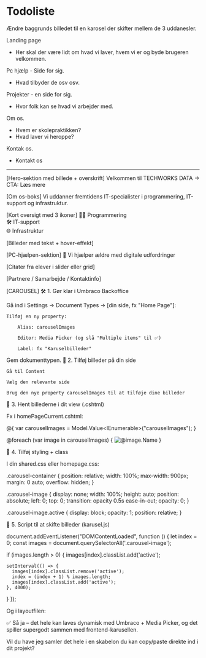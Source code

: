 # Todoliste

Ændre baggrunds billedet til en karosel der skifter mellem de 3 uddanesler.

Landing page

- Her skal der være lidt om hvad vi laver, hvem vi er og byde brugeren velkommen.

Pc hjælp - Side for sig.

- Hvad tilbyder de osv osv.

Projekter - en side for sig.

- Hvor folk kan se hvad vi arbejder med.

Om os.

- Hvem er skolepraktikken?
- Hvad laver vi heroppe?

Kontak os.

- Kontakt os

---

[Hero-sektion med billede + overskrift]
Velkommen til TECHWORKS DATA
→ CTA: Læs mere

[Om os-boks]
Vi uddanner fremtidens IT-specialister i programmering, IT-support og infrastruktur.

[Kort oversigt med 3 ikoner]
👨‍💻 Programmering  
🛠 IT-support  
🌐 Infrastruktur

[Billeder med tekst + hover-effekt]

[PC-hjælpen-sektion]
📱 Vi hjælper ældre med digitale udfordringer

[Citater fra elever i slider eller grid]

[Partnere / Samarbejde / Kontaktinfo]

[CAROUSEL]
🛠️ 1. Gør klar i Umbraco Backoffice

Gå ind i Settings → Document Types → [din side, fx "Home Page"]:

    Tilføj en ny property:

        Alias: carouselImages

        Editor: Media Picker (og slå "Multiple items" til ✅)

        Label: fx "Karuselbilleder"

Gem dokumenttypen.
🧠 2. Tilføj billeder på din side

    Gå til Content

    Vælg den relevante side

    Brug den nye property carouselImages til at tilføje dine billeder

🧾 3. Hent billederne i dit view (.cshtml)

Fx i homePageCurrent.cshtml:

@{
var carouselImages = Model.Value<IEnumerable<IPublishedContent>>("carouselImages");
}

<div class="carousel-container">
    @foreach (var image in carouselImages)
    {
        <img src="@image.Url()" alt="@image.Name" class="carousel-image" />
    }
</div>

💅 4. Tilføj styling + class

I din shared.css eller homepage.css:

.carousel-container {
position: relative;
width: 100%;
max-width: 900px;
margin: 0 auto;
overflow: hidden;
}

.carousel-image {
display: none;
width: 100%;
height: auto;
position: absolute;
left: 0;
top: 0;
transition: opacity 0.5s ease-in-out;
opacity: 0;
}

.carousel-image.active {
display: block;
opacity: 1;
position: relative;
}

🧠 5. Script til at skifte billeder (karusel.js)

document.addEventListener("DOMContentLoaded", function () {
let index = 0;
const images = document.querySelectorAll('.carousel-image');

if (images.length > 0) {
images[index].classList.add('active');

    setInterval(() => {
      images[index].classList.remove('active');
      index = (index + 1) % images.length;
      images[index].classList.add('active');
    }, 4000);

}
});

Og i layoutfilen:

<script src="/js/carousel.js" defer></script>

✅ Så ja – det hele kan laves dynamisk med Umbraco + Media Picker, og det spiller supergodt sammen med frontend-karusellen.

Vil du have jeg samler det hele i en skabelon du kan copy/paste direkte ind i dit projekt?
